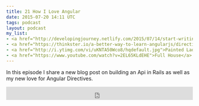 ```yaml
---
title: 21 How I Love Angular
date: 2015-07-20 14:11 UTC
tags: podcast
layout: podcast
my_list:
- <a href="http://developingjourney.netlify.com/2015/07/14/start-writing-apis-with-rails">start Writing Your API's with Rails</a>
- <a href="https://thinkster.io/a-better-way-to-learn-angularjs/directive-to-directive-communication">Angular Directives</a>
- <a href="http://i.ytimg.com/vi/uKNTA50Wco8/hqdefault.jpg">Painted Ladies</a>
- <a href="https://www.youtube.com/watch?v=2EL65KLdEHE">Full House</a>
---
```

In this episode I share a new blog post on building an Api in Rails as well as my new love for Angular Directives.

<iframe frameborder='0' height='36px' scrolling='no' seamless src='https://simplecast.fm/e/14281?style=light' width='100%'></iframe>
